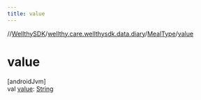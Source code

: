 ```yaml
---
title: value
---
```

//[WellthySDK](../../../index.html)/[wellthy.care.wellthysdk.data.diary](../index.html)/[MealType](index.html)/[value](value.html)



# value



[androidJvm]\
val [value](value.html): [String](https://kotlinlang.org/api/latest/jvm/stdlib/kotlin/-string/index.html)




